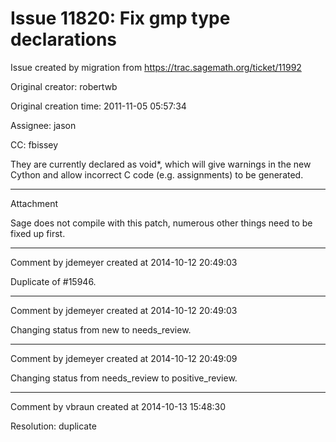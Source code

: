 # Issue 11820: Fix gmp type declarations

Issue created by migration from https://trac.sagemath.org/ticket/11992

Original creator: robertwb

Original creation time: 2011-11-05 05:57:34

Assignee: jason

CC:  fbissey

They are currently declared as void*, which will give warnings in the new Cython and allow incorrect C code (e.g. assignments) to be generated.


---

Attachment

Sage does not compile with this patch, numerous other things need to be fixed up first.


---

Comment by jdemeyer created at 2014-10-12 20:49:03

Duplicate of #15946.


---

Comment by jdemeyer created at 2014-10-12 20:49:03

Changing status from new to needs_review.


---

Comment by jdemeyer created at 2014-10-12 20:49:09

Changing status from needs_review to positive_review.


---

Comment by vbraun created at 2014-10-13 15:48:30

Resolution: duplicate
